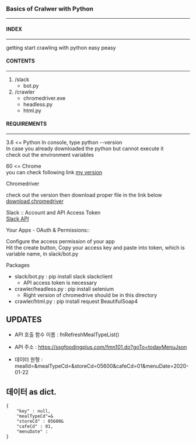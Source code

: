 ### Basics of Cralwer with Python
---

#### INDEX
---
getting start crawling with python easy peasy 

#### CONTENTS
---

1. /slack
    -   bot.py
2. /crawler
    -   chromedriver.exe
    -   headless.py
    -   html.py

#### REQUIREMENTS
---

3.6 <= Python 
In console, type python --version  
In case you already downloaded the python but cannot execute it  
check out the environment variables  
  
60 <= Chrome  
you can check following link [my version](chrome://version/)  
  
Chromedriver  
  
check out the version then download proper file in the link below   
[download chromedriver](https://chromedriver.chromium.org/downloads)  
  
Slack :: Account and API Access Token  
[Slack API](https://api.slack.com/)  
  
Your Apps - OAuth & Permissions::  
  
Configure the access permission of your app  
Hit the create button, Copy your access key and paste into token, which is variable name, in slack/bot.py  
  
Packages  
  
-   slack/bot.py : pip install slack slackclient
    -   API access token is necessary
-   crawler/headless.py : pip install selenium
    -   Right version of chromedrive should be in this directory
-   crawler/html.py : pip install request BeautifulSoap4

UPDATES
---

- API 호출 함수 이름 : fnRefreshMealTypeList()
- API 주소 : https://ssgfoodingplus.com/fmn101.do?goTo=todayMenuJson

- 데이터 원형 : mealId=&mealTypeCd=&storeCd=05600&cafeCd=01&menuDate=2020-01-22

데이터 as dict.
---
```
{
	"key" : null,
	"mealTypeCd"=&
	"storeCd" : 05600&
	"cafeCd" : 01,
	"menuDate" : 
}
```